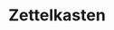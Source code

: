 ---
title: "Zettelkasten"
alias: "Zettelkasten"
draft: true
tags:
- Knowledge Management
- Productivity
---
